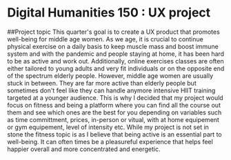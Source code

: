 # Digital Humanities 150 : UX project 
##Project topic 
This quarter's goal is to create a UX product that promotes well-being for middle age women. As we age, it is crucial to continue physical exercise on a daily basis to keep muscle mass and boost immune system and with the pandemic and people staying at home, it has been hard to be as active and work out. Additionally, online exercises classes are often either tailored to young adults and very fit individuals or on the opposite end of the spectrum elderly people. However, middle age women are usually stuck in between. They are far more active than elderly people but sometimes don't feel like they can handle anymore intensive HIIT training targeted at a younger audience. This is why I decided that my project would focus on fitness and being a platform where you can find all the course out them and see which ones are the best for you depending on variables such as time committment, prices, in-person or vitual, with at home equipement or gym equipement, level of intensity etc. 
While my project is not set in stone the fitness topic is as I believe that being active is an essential part to well-being. It can often times be a pleasureful experience that helps feel happier overall and more concentrated and energetic. 
